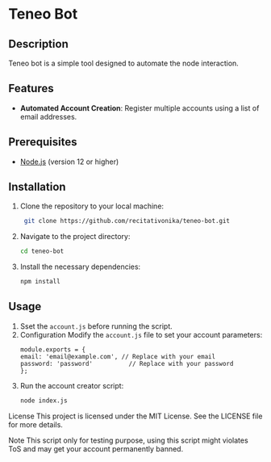 # Teneo Bot

## Description
Teneo bot is a simple tool designed to automate the node interaction.

## Features
- **Automated Account Creation**: Register multiple accounts using a list of email addresses.

## Prerequisites
- [Node.js](https://nodejs.org/) (version 12 or higher)

## Installation

1. Clone the repository to your local machine:
   ```bash
	git clone https://github.com/recitativonika/teneo-bot.git
   ```
2. Navigate to the project directory:
	```bash
	cd teneo-bot
	```
3. Install the necessary dependencies:
	```bash
	npm install
	```

## Usage

1. Sset the `account.js` before running the script.
2. Configuration
Modify the `account.js` file to set your account parameters:
	```
	module.exports = {
	email: 'email@example.com', // Replace with your email
	password: 'password'          // Replace with your password
	};

	```
3. Run the account creator script:
	```bash
	node index.js
	```

License
This project is licensed under the MIT License. See the LICENSE file for more details.

Note
This script only for testing purpose, using this script might violates ToS and may get your account permanently banned.